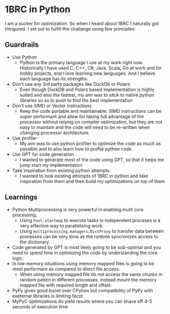 # 1BRC in Python

I am a sucker for optimization. So when I heard about 1BRC I naturally got intrigured. I set out to fulfill the challange using few principles:

## Guardrails
- Use Python
    - Python is the primary language I use at my work right now. Historically I have used C, C++, C#, Java, Scala, Go at work and for hobby projects, and I love learning new languages. And I believe each language has its strengths.
- Don't use any 3rd party packages like DuckDb or Polars
    - Even though DuckDB and Polars based implementation is highly suited and also the fastest, my aim was to sitck to native python libraries so as to push to find the best implementation
- Don't use SIMD or Vector instructions
    - Keep the code portable and maintainable. SIMD instructions can be super performant and allow for taking full advantage of the processor without relying on compiler optimization, but they are not easy to maintain and the code will need to be re-written when changing processor architecture.
- Use profiler
    - My aim was to use python profiler to optimize the code as much as possible and to also learn how to profile python code 
- Use GPT for code generation
    - I wanted to generate most of the code using GPT, so that it helps me jump start my implementation
- Take inspiration from existing python attempts
    - I wanted to look existing attempts of 1BRC in python and take inspiration from them and then build my optimizations on top of them


## Learnings

- Python Multiprocessing is very powerful in enabling multi core processing. 
    - Using `Pool.startmap` to execute tasks in independent proceses is a very effective way to parallelizing work. 
    - Using `multiprocessing.managers.DictProxy` to transfer data between processes can be very slow as the runtime syncronizes access to the dictionary.
- Code generated by GPT is most likely going to be sub-optimal and you need to spend time in optimizing the code by understanding the core logic.
- In low memory situations using memory mapped files is going to be most performant as compared to direct file access.
    - When using memory mapped file do not access the same chunks in random patten in different processes, instead mount the memory mapped file with required length and offset.
- PyPy gives good boost over CPyhon but compatibility of PyPy with exeternal libraries is limiting facot
- MyPyC optimizations do yield results where you can shave off 4-5 seconds of execution time 
